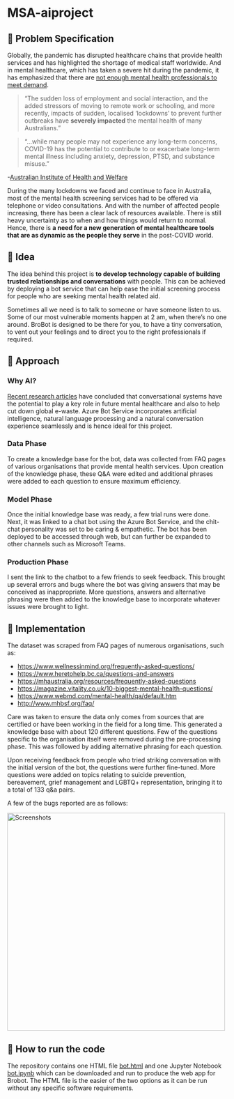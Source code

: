 # MSA-aiproject

## :rocket: Problem Specification

Globally, the pandemic has disrupted healthcare chains that provide health services and has highlighted the shortage of medical staff worldwide. And in mental healthcare, which has taken a severe hit during the pandemic, it has emphasized that there are [not enough mental health professionals to meet demand](https://www.who.int/news/item/05-10-2020-covid-19-disrupting-mental-health-services-in-most-countries-who-survey).

> “The sudden loss of employment and social interaction, and the added stressors of moving to remote work or schooling, and more recently, impacts of sudden, localised ‘lockdowns’ to prevent further outbreaks have **severely impacted** the mental health of many Australians.”

> “...while many people may not experience any long-term concerns, COVID-19 has the potential to contribute to or exacerbate long-term mental illness including anxiety, depression, PTSD, and substance misuse.”
      
-[Australian Institute of Health and Welfare](https://www.aihw.gov.au/reports/mental-health-services/mental-health-services-in-australia/report-contents/mental-health-impact-of-covid-19)

During the many lockdowns we faced and continue to face in Australia, most of the mental health screening services had to be offered via telephone or video consultations. And with the number of affected people increasing, there has been a clear lack of resources available. There is still heavy uncertainty as to when and how things would return to normal. Hence, there is **a need for a new generation of mental healthcare tools that are as dynamic as the people they serve** in the post-COVID world.

## :rocket: Idea

The idea behind this project is **to develop technology capable of building trusted relationships and conversations** with people. This can be achieved by deploying a bot service that can help ease the initial screening process for people who are seeking mental health related aid. 

Sometimes all we need is to talk to someone or have someone listen to us. Some of our most vulnerable moments happen at 2 am, when there’s no one around. BroBot is designed to be there for you, to have a tiny conversation, to vent out your feelings and to direct you to the right professionals if required.

## :rocket: Approach

### Why AI?
[Recent research articles](https://pursuit.unimelb.edu.au/articles/hey-siri-how-s-my-mental-health) have concluded that conversational systems have the potential to play a key role in future mental healthcare and also to help cut down global e-waste. Azure Bot Service incorporates artificial intelligence, natural language processing and a natural conversation experience seamlessly and is hence ideal for this project.

### Data Phase
To create a knowledge base for the bot, data was collected from FAQ pages of various organisations that provide mental health services. Upon creation of the knowledge phase, these Q&A were edited and additional phrases were added to each question to ensure maximum efficiency.

### Model Phase
Once the initial knowledge base was ready, a few trial runs were done. Next, it was linked to a chat bot using the Azure Bot Service, and the chit-chat personality was set to be caring & empathetic. The bot has been deployed to be accessed through web, but can further be expanded to other channels such as Microsoft Teams.

### Production Phase
I sent the link to the chatbot to a few friends to seek feedback. This brought up several errors and bugs where the bot was giving answers that may be conceived as inappropriate. More questions, answers and alternative phrasing were then added to the knowledge base to incorporate whatever issues were brought to light.


## :rocket: Implementation 
The dataset was scraped from FAQ pages of numerous organisations, such as:
-	https://www.wellnessinmind.org/frequently-asked-questions/
-	https://www.heretohelp.bc.ca/questions-and-answers
-	https://mhaustralia.org/resources/frequently-asked-questions
-	https://magazine.vitality.co.uk/10-biggest-mental-health-questions/
-	https://www.webmd.com/mental-health/qa/default.htm
-	http://www.mhbsf.org/faq/

Care was taken to ensure the data only comes from sources that are certified or have been working in the field for a long time. This generated a knowledge base with about 120 different questions. Few of the questions specific to the organisation itself were removed during the pre-processing phase. This was followed by adding alternative phrasing for each question.

Upon receiving feedback from people who tried striking conversation with the initial version of the bot, the questions were further fine-tuned. More questions were added on topics relating to suicide prevention, bereavement, grief management and LGBTQ+ representation, bringing it to a total of 133 q&a pairs.

A few of the bugs reported are as follows:

<img src="https://github.com/harshita-soni/MSA-aiproject/blob/main/images/My%20Post-2.png" alt="Screenshots" width="500" height="500">

## :rocket: How to run the code
The repository contains one HTML file [bot.html](https://github.com/harshita-soni/MSA-aiproject/blob/main/bot.html) and one Jupyter Notebook [bot.ipynb](https://github.com/harshita-soni/MSA-aiproject/blob/main/bot.ipynb) which can be downloaded and run to produce the web app for Brobot. The HTML file is the easier of the two options as it can be run without any specific software requirements.
